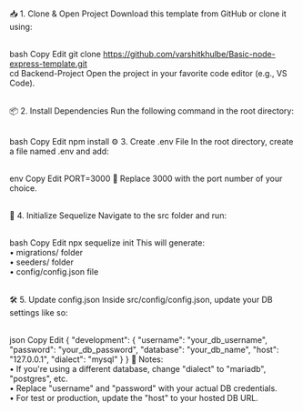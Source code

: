 📥 1. Clone & Open Project
Download this template from GitHub or clone it using:<br><br>

bash
Copy
Edit
git clone https://github.com/varshitkhulbe/Basic-node-express-template.git  
cd Backend-Project
Open the project in your favorite code editor (e.g., VS Code).<br><br>

📦 2. Install Dependencies
Run the following command in the root directory:<br><br>

bash
Copy
Edit
npm install
⚙️ 3. Create .env File
In the root directory, create a file named .env and add:<br><br>

env
Copy
Edit
PORT=3000
📝 Replace 3000 with the port number of your choice.<br><br>

🔧 4. Initialize Sequelize
Navigate to the src folder and run:<br><br>

bash
Copy
Edit
npx sequelize init
This will generate:<br>
• migrations/ folder<br>
• seeders/ folder<br>
• config/config.json file<br><br>

🛠️ 5. Update config.json
Inside src/config/config.json, update your DB settings like so:<br><br>

json
Copy
Edit
{
  "development": {
    "username": "your_db_username",
    "password": "your_db_password",
    "database": "your_db_name",
    "host": "127.0.0.1",
    "dialect": "mysql"
  }
}
🔑 Notes:<br>
• If you're using a different database, change "dialect" to "mariadb", "postgres", etc.<br>
• Replace "username" and "password" with your actual DB credentials.<br>
• For test or production, update the "host" to your hosted DB URL.<br><br>
